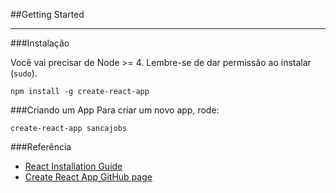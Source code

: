 ##Getting Started

----------

###Instalação

Você vai precisar de Node >= 4. Lembre-se de dar permissão ao instalar (`sudo`).

    npm install -g create-react-app

###Criando um App
Para criar um novo app, rode:

    create-react-app sancajobs

###Referência

- [React Installation Guide](https://facebook.github.io/react/docs/installation.html) 
- [Create React App GitHub page](https://github.com/facebookincubator/create-react-app)
